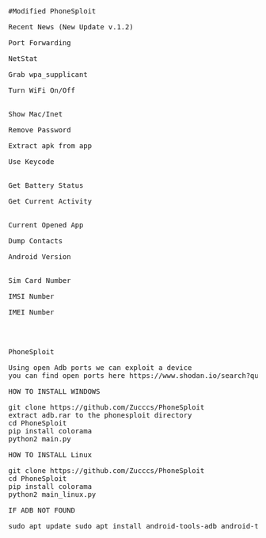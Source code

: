 <pre>
#Modified PhoneSploit

Recent News (New Update v.1.2)

Port Forwarding<br />
NetStat<br />
Grab wpa_supplicant<br />
Turn WiFi On/Off<br />

Show Mac/Inet<br />
Remove Password<br />
Extract apk from app<br />
Use Keycode<br />

Get Battery Status<br />
Get Current Activity<br />

Current Opened App<br />
Dump Contacts<br />
Android Version<br />

Sim Card Number<br />
IMSI Number<br />
IMEI Number<br />



PhoneSploit

Using open Adb ports we can exploit a device
you can find open ports here https://www.shodan.io/search?query=android+debug+bridge+product%3A”Android+Debug+Bridge”

HOW TO INSTALL WINDOWS

git clone https://github.com/Zucccs/PhoneSploit
extract adb.rar to the phonesploit directory 
cd PhoneSploit
pip install colorama
python2 main.py

HOW TO INSTALL Linux

git clone https://github.com/Zucccs/PhoneSploit
cd PhoneSploit
pip install colorama
python2 main_linux.py

IF ADB NOT FOUND

sudo apt update sudo apt install android-tools-adb android-tools-fastboot
</pre>
